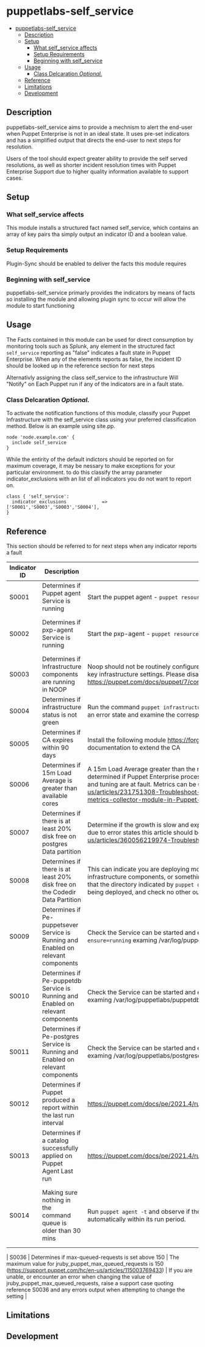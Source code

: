 # puppetlabs-self_service


- [puppetlabs-self_service](#puppetlabs-self_service)
  - [Description](#description)
  - [Setup](#setup)
    - [What self_service affects](#what-self_service-affects)
    - [Setup Requirements](#setup-requirements)
    - [Beginning with self_service](#beginning-with-self_service)
  - [Usage](#usage)
    - [Class Delcaration *Optional.*](#class-delcaration-optional)
  - [Reference](#reference)
  - [Limitations](#limitations)
  - [Development](#development)

## Description

puppetlabs-self_service aims to provide a mechnism to alert the end-user when Puppet Enterprise is not in an ideal state.
It uses pre-set indicators and has a simplified output that directs the end-user to next steps for resolution.

Users of the tool should expect greater ability to provide the self served resolutions, as well as shorter incident resolution times with Puppet Enterprise Support due to higher quality information available to support cases.


## Setup

### What self_service affects

This module installs a structured fact named self_service, which contains an array of key pairs tha simply output an indicator ID and a boolean value. 

### Setup Requirements

Plugin-Sync should be enabled to deliver the facts this module requires

### Beginning with self_service

puppetlabs-self_service primarly provides the indicators by means of facts so installing the module and allowing plugin sync to occur will allow the module to start functioning

## Usage


The Facts contained in this module can be used for direct consumption by monitoring tools such as Splunk, any element in the structured fact `self_service` reporting as "false" indicates a fault state in Puppet Enterprise.
When any of the elements reports as false, the incident ID should be looked up in the reference section for next steps

Alternativly assigning the class self_service to the infrastructure  Will "Notify" on Each Puppet run if any of the indicators are in a fault state.

### Class Delcaration *Optional.*

To activate the notification functions of this module, classify your Puppet Infrastructure  with the self_service class using your preferred classification method. Below is an example using site.pp.

```
node 'node.example.com' {
  include self_service
}
```

While the entirity of the default indictors should be reported on for maximum coverage, it may be nessary to make exceptions for your particular environment.
to do this classify the array parameter indicator_exclusions with an list of all indicators you do not want to report on.

```
class { 'self_service':
  indicator_exclusions             => ['S0001','S0003','S0003','S0004'],
}
```


## Reference

This section should be referred to for next steps when any indicator reports a fault

| Indicator ID | Description                                                                        | Self Service Steps                                                                                                                                                                                                                                                                                                                                                                                                                                                          | What to Include in a Support Ticket                                                                                                                                                                                                   |
|--------------|------------------------------------------------------------------------------------|-----------------------------------------------------------------------------------------------------------------------------------------------------------------------------------------------------------------------------------------------------------------------------------------------------------------------------------------------------------------------------------------------------------------------------------------------------------------------------|---------------------------------------------------------------------------------------------------------------------------------------------------------------------------------------------------------------------------------------|
| S0001        | Determines if Puppet agent Service is running                                      | Start the puppet agent - `puppet resource service puppet ensure=running`                                                                                                                                                                                                                                                                                                                                                                                                    | If the Puppet agent fails to start with the self service step raise a support case quoting reference S0001 and providing syslog and any error output when attempting to restart the service                                           |
| S0002        | Determines if pxp-agent Service is running                                         | Start the pxp-agent - `puppet resource service pxp-agent ensure=running`                                                                                                                                                                                                                                                                                                                                                                                                    | If the Pxp-agent fails to start with the self service step raise a support case quoting reference S0002 and providing syslog, any error output when attempting to restart the service and /var/log/puppetlabs/pxp-agent/pxp-agent.log |
| S0003        | Determines if Infrastructure components are running in NOOP                        | Noop should not be routinely configured on PE infrastructure nodes as it prevents the management of key infrastructure settings. Please disable this setting on any infrastructure component https://puppet.com/docs/puppet/7/configuration.html#noop                                                                                                                                                                                                                       | If you are unable, or encounter an error when disabling noop, raise a support case quoting reference S0002 and any errors output when attempting to change the setting                                                                |
| S0004        | Determines if infrastructure status is not green                                   | Run the command `puppet infrastructure status` on your primary node, note any services showing in an error state and examine the corresponding service logs for potential causes                                                                                                                                                                                                                                                                                            | Raise a support case quoting reference S0004 along with the output of puppet infrastructure status and any service logs associated with the errors                                                                                    |
| S0005        | Determines if CA expires within 90 days                                            | Install the following module https://forge.puppet.com/modules/puppetlabs/ca_extend and follow the documentation to extend the CA                                                                                                                                                                                                                                                                                                                                            | Raise a support case quoting reference S0005 together with the support script output from the primary node, and any errors encountered when using the ca_extend module                                                                |
| S0006        | Determines if 15m Load Average is greater than available cores                     | A 15m Load Average greater than the number of cores, indicates  system over capacity, it should be determined if Puppet Enterprise processes are using the CPU and if so commonly issues of capacity and tuning are at fault. Metrics can be used to pinpoint the issue https://support.puppet.com/hc/en-us/articles/231751308-Troubleshoot-and-fix-performance-issues-with-the-puppetlabs-puppet-metrics-collector-module-in-Puppet-Enterprise-2016-4-to-2019-8-and-2021-1 | Raise a support case quoting reference S0006 detailing the Puppet process(es) consuming CPU, and a full support script from the node in question along with any findings from metrics analysis                                        |
| S0007        | Determines if there is at least 20% disk free on postgres Data partition           | Determine if the growth is slow and expected within the TTL of your data, unexpected increase can be due to error states this article should be consulted https://support.puppet.com/hc/en-us/articles/360056219974-Troubleshoot-PuppetDB-pe-puppetdb-in-Puppet-Enterprise                                                                                                                                                                                                  | Raise a support case quoting reference S0007 detailing the files and folders and rate of growth, along with a full support script from the node in question                                                                           |
| S0008        | Determines if there is at least 20% disk free on the Codedir Data Partition        | This can indicate you are deploying more code from the code repo than there is space for on the infrastructure components, or something else is consuming space on this partition. Check the mount that the directory indicated by `puppet config print codedir` resides has enough capacity for the code being deployed, and check no other outside files are consuming this data mount                                                                                    |                                                                                                                                                                                                                                       |
| S0009        | Determines if Pe-puppetsever Service is Running and Enabled on relevant components | Check the Service can be started and enabled  `puppet resource service pe-puppetserver ensure=running` examing /var/log/puppetlabs/puppetserver/puppetserver.log for failures                                                                                                                                                                                                                                                                                               | Raise a support case quoting reference S0009 along with the log below, showing an unsuccessful startup /var/log/puppetlabs/puppetserver/puppetserver.log                                                                              |
| S0010        | Determines if Pe-puppetdb Service is Running and Enabled on relevant components    | Check the Service can be started and enabled   `puppet resource service pe-pupeptdb ensure=running`  examing /var/log/puppetlabs/puppetdb/puppetdb.log for failures                                                                                                                                                                                                                                                                                                         | Raise a support case quoting reference S0010 along with the log below, showing an unsuccessful startup /var/log/puppetlabs/puppetdb/puppetdb.log                                                                                      |
| S0011        | Determines if Pe-postgres Service is Running and Enabled on relevant components    | Check the Service can be started and enabled   `puppet resource service pe-postgres ensure=running`  examing /var/log/puppetlabs/postgresql/<postgresversion>/postgresql-<today>.log for failures                                                                                                                                                                                                                                                                           | Raise a support case quoting reference S0011 along with the log below, showing an unsuccessful startup /var/log/puppetlabs/postgresql/<postgresversion>/ postgresql-<today>.log                                                       |
| S0012        | Determines if Puppet produced a report within the last run interval                | https://puppet.com/docs/pe/2021.4/run_puppet_on_nodes.html#troubleshooting_puppet_run_failures                                                                                                                                                                                                                                                                                                                                                                              | Raise a support case quoting reference S0012 along with the output of `puppet agent -td > debug.log 2>&1`                                                                                                                             |
| S0013        | Determines if a catalog successfully applied on Puppet Agent Last run              | https://puppet.com/docs/pe/2021.4/run_puppet_on_nodes.html#troubleshooting_puppet_run_failures                                                                                                                                                                                                                                                                                                                                                                              | Raise a support case quoting reference S0013 along with the output of  `puppet agent -td > debug.log 2>&1`                                                                                                                            |
| S0014        | Making sure nothing in the command queue is older than 30 mins | Run `puppet agent -t` and observe if the Puppet run successfully finishes and starts a new one automatically within its run period. | Raise a support case quoting reference S0014 along with the following logs: `/var/log/puppetlabs/puppetdb/puppetdb.log` and a copy of `puppet agent -td > debug.log 2>&1`. Metrics can be used to pinpoint the issue and plotting a graph over time: https://support.puppet.com/hc/en-us/articles/231751308 |

| S0036        | Determines if max-queued-requests is set above 150 | The maximum value for jruby_puppet_max_queued_requests is 150 (https://support.puppet.com/hc/en-us/articles/115003769433) | If you are unable, or encounter an error when changing the value of jruby_puppet_max_queued_requests, raise a support case quoting reference S0036 and any errors output when attempting to change the setting |

## Limitations


## Development


